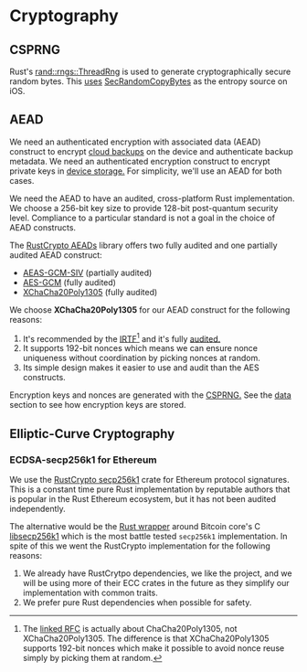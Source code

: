 # Cryptography

## CSPRNG

Rust's
[rand::rngs::ThreadRng](https://docs.rs/rand/latest/rand/rngs/struct.ThreadRng.html)
is used to generate cryptographically secure random bytes.  This
[uses](https://docs.rs/getrandom/latest/getrandom/#supported-targets)
[SecRandomCopyBytes](https://developer.apple.com/documentation/security/1399291-secrandomcopybytes?language=objc)
as the entropy source on iOS.


## AEAD

We need an authenticated encryption with associated data (AEAD) construct to
encrypt [cloud backups](./data.md#cloud-backup) on the device and authenticate
backup metadata.  We need an authenticated encryption construct to encrypt
private keys in [device storage.](./data.md#device-storage) For simplicity,
we'll use an AEAD for both cases.

We need the AEAD to have an audited, cross-platform Rust implementation.  We
choose a 256-bit key size to provide 128-bit post-quantum security level.
Compliance to a particular standard is not a goal in the choice of AEAD
constructs.

The [RustCrypto AEADs](https://github.com/RustCrypto/AEADs) library offers two
fully audited and one partially audited AEAD construct:

* [AEAS-GCM-SIV](https://github.com/RustCrypto/AEADs/tree/master/aes-gcm-siv)
(partially audited)
* [AES-GCM](https://github.com/RustCrypto/AEADs/tree/master/aes-gcm)
(fully audited)
* [XChaCha20Poly1305](https://github.com/RustCrypto/AEADs/tree/master/chacha20poly1305)
(fully audited)

We choose **XChaCha20Poly1305** for our AEAD construct for the following reasons:

1. It's recommended by the [IRTF](https://datatracker.ietf.org/doc/html/rfc7539)[^0] 
and it's fully
[audited.](https://research.nccgroup.com/2020/02/26/public-report-rustcrypto-aes-gcm-and-chacha20poly1305-implementation-review/)
2. It supports 192-bit nonces which means we can ensure nonce uniqueness without
coordination by picking nonces at random.
3. Its simple design makes it easier to use and audit than the AES constructs.

Encryption keys and nonces are generated with the [CSPRNG.](#csprng) See the
[data](./data.md#solution) section to see how encryption keys are stored.

## Elliptic-Curve Cryptography

### ECDSA-secp256k1 for Ethereum

We use the [RustCrypto
secp256k1](https://github.com/RustCrypto/elliptic-curves/tree/master/k256) crate
for Ethereum protocol signatures. This is a constant time pure Rust
implementation by reputable authors that is popular in the Rust Ethereum
ecosystem, but it has not been audited independently.

The alternative would be the [Rust
wrapper](https://docs.rs/secp256k1/latest/secp256k1/) around Bitcoin core's C
[libsecp256k1](https://github.com/bitcoin-core/secp256k1) which is the most
battle tested `secp256k1` implementation. In spite of this we went the
RustCrypto implementation for the following reasons:

1. We already have RustCrytpo dependencies, we like the project, and we will be
   using more of their ECC crates in the future as they simplify our
   implementation with common traits.
1. We prefer pure Rust dependencies when possible for safety.

[^0]: 
    The [linked RFC](https://datatracker.ietf.org/doc/html/rfc7539) is actually
    about ChaCha20Poly1305, not XChaCha20Poly1305.  The difference is that
    XChaCha20Poly1305 supports 192-bit nonces which make it possible to avoid nonce
    reuse simply by picking them at random.

